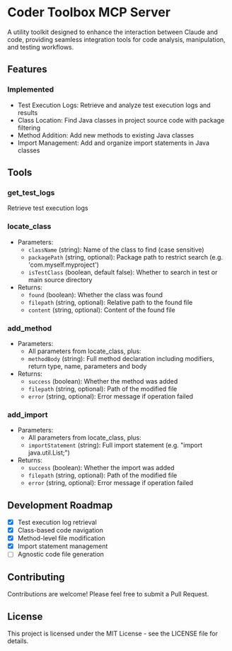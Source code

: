 # Coder Toolbox MCP Server

A utility toolkit designed to enhance the interaction between Claude and code, providing seamless integration tools for code analysis, manipulation, and testing workflows.

## Features

### Implemented
- Test Execution Logs: Retrieve and analyze test execution logs and results
- Class Location: Find Java classes in project source code with package filtering
- Method Addition: Add new methods to existing Java classes
- Import Management: Add and organize import statements in Java classes

## Tools

### get_test_logs
Retrieve test execution logs

### locate_class
- Parameters:
  - `className` (string): Name of the class to find (case sensitive)
  - `packagePath` (string, optional): Package path to restrict search (e.g. 'com.myself.myproject')
  - `isTestClass` (boolean, default false): Whether to search in test or main source directory
- Returns:
  - `found` (boolean): Whether the class was found
  - `filepath` (string, optional): Relative path to the found file
  - `content` (string, optional): Content of the found file

### add_method
- Parameters:
  - All parameters from locate_class, plus:
  - `methodBody` (string): Full method declaration including modifiers, return type, name, parameters and body
- Returns:
  - `success` (boolean): Whether the method was added
  - `filepath` (string, optional): Path of the modified file
  - `error` (string, optional): Error message if operation failed

### add_import
- Parameters:
  - All parameters from locate_class, plus:
  - `importStatement` (string): Full import statement (e.g. "import java.util.List;")
- Returns:
  - `success` (boolean): Whether the import was added
  - `filepath` (string, optional): Path of the modified file
  - `error` (string, optional): Error message if operation failed

## Development Roadmap
- [x] Test execution log retrieval
- [x] Class-based code navigation
- [x] Method-level file modification
- [x] Import statement management
- [ ] Agnostic code file generation

## Contributing
Contributions are welcome! Please feel free to submit a Pull Request.

## License
This project is licensed under the MIT License - see the LICENSE file for details.